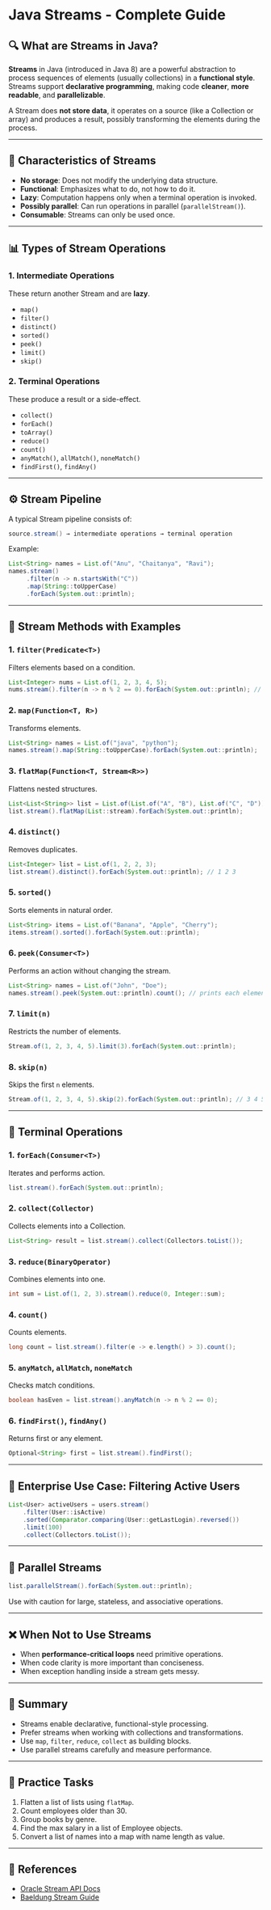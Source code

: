 
# Java Streams - Complete Guide

## 🔍 What are Streams in Java?

**Streams** in Java (introduced in Java 8) are a powerful abstraction to process sequences of elements (usually collections) in a **functional style**. Streams support **declarative programming**, making code **cleaner**, **more readable**, and **parallelizable**.

A Stream does **not store data**, it operates on a source (like a Collection or array) and produces a result, possibly transforming the elements during the process.

---

## 🧱 Characteristics of Streams

- **No storage**: Does not modify the underlying data structure.
- **Functional**: Emphasizes what to do, not how to do it.
- **Lazy**: Computation happens only when a terminal operation is invoked.
- **Possibly parallel**: Can run operations in parallel (`parallelStream()`).
- **Consumable**: Streams can only be used once.

---

## 📊 Types of Stream Operations

### 1. **Intermediate Operations**
These return another Stream and are **lazy**.
- `map()`
- `filter()`
- `distinct()`
- `sorted()`
- `peek()`
- `limit()`
- `skip()`

### 2. **Terminal Operations**
These produce a result or a side-effect.
- `collect()`
- `forEach()`
- `toArray()`
- `reduce()`
- `count()`
- `anyMatch()`, `allMatch()`, `noneMatch()`
- `findFirst()`, `findAny()`

---

## ⚙️ Stream Pipeline

A typical Stream pipeline consists of:
```java
source.stream() → intermediate operations → terminal operation
```

Example:
```java
List<String> names = List.of("Anu", "Chaitanya", "Ravi");
names.stream()
     .filter(n -> n.startsWith("C"))
     .map(String::toUpperCase)
     .forEach(System.out::println);
```

---

## 🔧 Stream Methods with Examples

### 1. `filter(Predicate<T>)`
Filters elements based on a condition.
```java
List<Integer> nums = List.of(1, 2, 3, 4, 5);
nums.stream().filter(n -> n % 2 == 0).forEach(System.out::println); // 2 4
```

### 2. `map(Function<T, R>)`
Transforms elements.
```java
List<String> names = List.of("java", "python");
names.stream().map(String::toUpperCase).forEach(System.out::println);
```

### 3. `flatMap(Function<T, Stream<R>>)`
Flattens nested structures.
```java
List<List<String>> list = List.of(List.of("A", "B"), List.of("C", "D"));
list.stream().flatMap(List::stream).forEach(System.out::println);
```

### 4. `distinct()`
Removes duplicates.
```java
List<Integer> list = List.of(1, 2, 2, 3);
list.stream().distinct().forEach(System.out::println); // 1 2 3
```

### 5. `sorted()`
Sorts elements in natural order.
```java
List<String> items = List.of("Banana", "Apple", "Cherry");
items.stream().sorted().forEach(System.out::println);
```

### 6. `peek(Consumer<T>)`
Performs an action without changing the stream.
```java
List<String> names = List.of("John", "Doe");
names.stream().peek(System.out::println).count(); // prints each element
```

### 7. `limit(n)`
Restricts the number of elements.
```java
Stream.of(1, 2, 3, 4, 5).limit(3).forEach(System.out::println);
```

### 8. `skip(n)`
Skips the first `n` elements.
```java
Stream.of(1, 2, 3, 4, 5).skip(2).forEach(System.out::println); // 3 4 5
```

---

## 🚀 Terminal Operations

### 1. `forEach(Consumer<T>)`
Iterates and performs action.
```java
list.stream().forEach(System.out::println);
```

### 2. `collect(Collector)`
Collects elements into a Collection.
```java
List<String> result = list.stream().collect(Collectors.toList());
```

### 3. `reduce(BinaryOperator)`
Combines elements into one.
```java
int sum = List.of(1, 2, 3).stream().reduce(0, Integer::sum);
```

### 4. `count()`
Counts elements.
```java
long count = list.stream().filter(e -> e.length() > 3).count();
```

### 5. `anyMatch`, `allMatch`, `noneMatch`
Checks match conditions.
```java
boolean hasEven = list.stream().anyMatch(n -> n % 2 == 0);
```

### 6. `findFirst()`, `findAny()`
Returns first or any element.
```java
Optional<String> first = list.stream().findFirst();
```

---

## 🏢 Enterprise Use Case: Filtering Active Users

```java
List<User> activeUsers = users.stream()
    .filter(User::isActive)
    .sorted(Comparator.comparing(User::getLastLogin).reversed())
    .limit(100)
    .collect(Collectors.toList());
```

---

## 🧵 Parallel Streams

```java
list.parallelStream().forEach(System.out::println);
```

Use with caution for large, stateless, and associative operations.

---

## ❌ When Not to Use Streams

- When **performance-critical loops** need primitive operations.
- When code clarity is more important than conciseness.
- When exception handling inside a stream gets messy.

---

## 🧠 Summary

- Streams enable declarative, functional-style processing.
- Prefer streams when working with collections and transformations.
- Use `map`, `filter`, `reduce`, `collect` as building blocks.
- Use parallel streams carefully and measure performance.

---

## 🧪 Practice Tasks

1. Flatten a list of lists using `flatMap`.
2. Count employees older than 30.
3. Group books by genre.
4. Find the max salary in a list of Employee objects.
5. Convert a list of names into a map with name length as value.

---

## 📎 References

- [Oracle Stream API Docs](https://docs.oracle.com/javase/8/docs/api/java/util/stream/Stream.html)
- [Baeldung Stream Guide](https://www.baeldung.com/java-8-streams)
